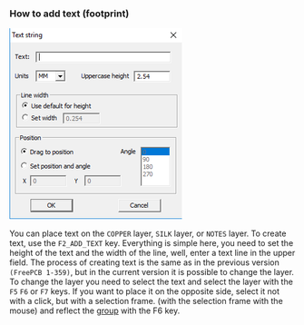 ### How to add text (footprint)

![](pictures/add_fp_text.png)

You can place text on the `COPPER` layer, `SILK` layer, or `NOTES` layer. To create text, use the `F2_ADD_TEXT` key. Everything is simple here, you need to set the height of the text and the width of the line, well, enter a text line in the upper field. The process of creating text is the same as in the previous version `(FreePCB 1-359)`, but in the current version it is possible to change the layer. To change the layer you need to select the text and select the layer with the `F5` `F6` or `F7` keys. If you want to place it on the opposite side, select it not with a click, but with a selection frame. (with the selection frame with the mouse) and reflect the [group](fp_group_edit.md) with the F6 key.

